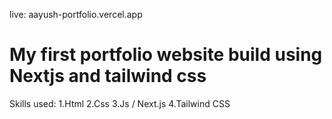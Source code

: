 live: aayush-portfolio.vercel.app

# My first portfolio website build using Nextjs and tailwind css

Skills used:
1.Html
2.Css
3.Js / Next.js
4.Tailwind CSS
